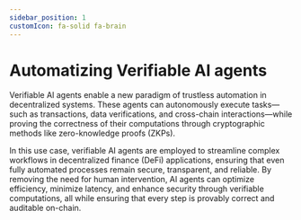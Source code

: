 ```yaml
---
sidebar_position: 1
customIcon: fa-solid fa-brain
---
```


# Automatizing Verifiable AI agents

Verifiable AI agents enable a new paradigm of trustless automation in decentralized systems. These agents can autonomously execute tasks—such as transactions, data verifications, and cross-chain interactions—while proving the correctness of their computations through cryptographic methods like zero-knowledge proofs (ZKPs).

In this use case, verifiable AI agents are employed to streamline complex workflows in decentralized finance (DeFi) applications, ensuring that even fully automated processes remain secure, transparent, and reliable. By removing the need for human intervention, AI agents can optimize efficiency, minimize latency, and enhance security through verifiable computations, all while ensuring that every step is provably correct and auditable on-chain.